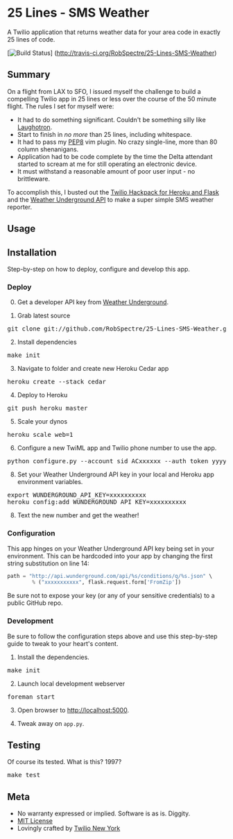 # 25 Lines - SMS Weather 

A Twilio application that returns weather data for your area code in exactly 25
lines of code.

[![Build
Status](https://secure.travis-ci.org/RobSpectre/25-Lines-SMS-Weather.png)]
(http://travis-ci.org/RobSpectre/25-Lines-SMS-Weather)


## Summary

On a flight from LAX to SFO, I issued myself the challenge to build a compelling
Twilio app in 25 lines or less over the course of the 50 minute flight.  The
rules I set for myself were:

* It had to do something significant.  Couldn't be something silly like
  [Laughotron](http://www.laughotron.com/).
* Start to finish in *no more* than 25 lines, including whitespace.
* It had to pass my [PEP8](http://www.python.org/dev/peps/pep-0008/) vim plugin.
  No crazy single-line, more than 80 column shenanigans.
* Application had to be code complete by the time the Delta attendant started to
  scream at me for still operating an electronic device.
* It must withstand a reasonable amount of poor user input - no brittleware.

To accomplish this, I busted out the [Twilio Hackpack for Heroku and
Flask](https://github.com/RobSpectre/Twilio-Hackpack-for-Heroku-and-Flask) and
the [Weather Underground API](http://www.wunderground.com/weather/api/)
to make a super simple SMS weather reporter. 


## Usage


## Installation

Step-by-step on how to deploy, configure and develop this app.

### Deploy 

0) Get a developer API key from [Weather
Underground](http://www.wunderground.com/weather/api/).

1) Grab latest source
<pre>
git clone git://github.com/RobSpectre/25-Lines-SMS-Weather.git 
</pre>

2) Install dependencies
<pre>
make init
</pre>

3) Navigate to folder and create new Heroku Cedar app
<pre>
heroku create --stack cedar
</pre>

4) Deploy to Heroku
<pre>
git push heroku master
</pre>

5) Scale your dynos
<pre>
heroku scale web=1
</pre>

6) Configure a new TwiML app and Twilio phone number to use the app.
<pre>
python configure.py --account_sid ACxxxxxx --auth_token yyyyyyy -n -N
</pre>

8) Set your Weather Underground API key in your local and Heroku app environment
variables.
<pre>
export WUNDERGROUND_API_KEY=xxxxxxxxxx
heroku config:add WUNDERGROUND_API_KEY=xxxxxxxxxx
</pre>

8) Text the new number and get the weather!


### Configuration

This app hinges on your Weather Underground API key being set in your
environment.  This can be hardcoded into your app by changing the first string
substitution on line 14:

```python
path = "http://api.wunderground.com/api/%s/conditions/q/%s.json" \
        % ("xxxxxxxxxxx", flask.request.form['FromZip'])
```

Be sure not to expose your key (or any of your sensitive credentials) to a public GitHub repo.


### Development

Be sure to follow the configuration steps above and use this step-by-step guide to tweak to your heart's content.

1) Install the dependencies.
<pre>
make init
</pre>

2) Launch local development webserver
<pre>
foreman start
</pre>

3) Open browser to [http://localhost:5000](http://localhost:5000).

4) Tweak away on `app.py`.


## Testing

Of course its tested.  What is this? 1997?

<pre>
make test
</pre>



## Meta 

* No warranty expressed or implied.  Software is as is. Diggity.
* [MIT License](http://www.opensource.org/licenses/mit-license.html)
* Lovingly crafted by [Twilio New
 York](http://www.meetup.com/Twilio/New-York-NY/) 
